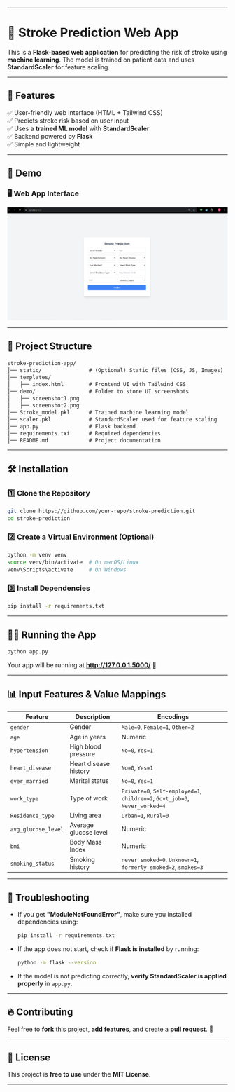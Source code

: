 

---

# 🏥 Stroke Prediction Web App  

This is a **Flask-based web application** for predicting the risk of stroke using **machine learning**. The model is trained on patient data and uses **StandardScaler** for feature scaling.  

---

## 🚀 Features  
✅ User-friendly web interface (HTML + Tailwind CSS)  
✅ Predicts stroke risk based on user input  
✅ Uses a **trained ML model** with **StandardScaler**  
✅ Backend powered by **Flask**  
✅ Simple and lightweight  

---

## 📸 Demo  

 

### 🖥 Web App Interface  
![UI Screenshot 1](demo.png)  


---

## 📂 Project Structure  

```
stroke-prediction-app/
│── static/               # (Optional) Static files (CSS, JS, Images)
│── templates/
│   ├── index.html        # Frontend UI with Tailwind CSS
│── demo/                 # Folder to store UI screenshots
│   ├── screenshot1.png   
│   ├── screenshot2.png   
│── Stroke_model.pkl      # Trained machine learning model
│── scaler.pkl            # StandardScaler used for feature scaling
│── app.py                # Flask backend
│── requirements.txt      # Required dependencies
│── README.md             # Project documentation
```

---

## 🛠 Installation  

### 1️⃣ **Clone the Repository**
```bash
git clone https://github.com/your-repo/stroke-prediction.git
cd stroke-prediction
```

### 2️⃣ **Create a Virtual Environment (Optional)**
```bash
python -m venv venv
source venv/bin/activate  # On macOS/Linux
venv\Scripts\activate     # On Windows
```

### 3️⃣ **Install Dependencies**
```bash
pip install -r requirements.txt
```

---

## 🏃‍♂️ Running the App  

```bash
python app.py
```
Your app will be running at **http://127.0.0.1:5000/** 🎉  

---

## 📊 Input Features & Value Mappings  

| Feature         | Description | Encodings |
|---------------|------------|-----------|
| `gender` | Gender | `Male=0`, `Female=1`, `Other=2` |
| `age` | Age in years | Numeric |
| `hypertension` | High blood pressure | `No=0`, `Yes=1` |
| `heart_disease` | Heart disease history | `No=0`, `Yes=1` |
| `ever_married` | Marital status | `No=0`, `Yes=1` |
| `work_type` | Type of work | `Private=0`, `Self-employed=1`, `children=2`, `Govt_job=3`, `Never_worked=4` |
| `Residence_type` | Living area | `Urban=1`, `Rural=0` |
| `avg_glucose_level` | Average glucose level | Numeric |
| `bmi` | Body Mass Index | Numeric |
| `smoking_status` | Smoking history | `never smoked=0`, `Unknown=1`, `formerly smoked=2`, `smokes=3` |

---

## 🐛 Troubleshooting  

- If you get **"ModuleNotFoundError"**, make sure you installed dependencies using:
  ```bash
  pip install -r requirements.txt
  ```
- If the app does not start, check if **Flask is installed** by running:
  ```bash
  python -m flask --version
  ```
- If the model is not predicting correctly, **verify StandardScaler is applied properly** in `app.py`.

---

## 🔥 Contributing  

Feel free to **fork** this project, **add features**, and create a **pull request**. 🚀  

---

## 📜 License  

This project is **free to use** under the **MIT License**.  

---
